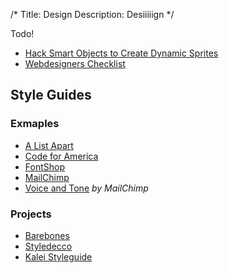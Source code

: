 /*
Title: Design
Description: Desiiiiign
*/


Todo!


- [Hack Smart Objects to Create Dynamic Sprites](http://methodandcraft.com/videos/hack-smart-objects-to-create-dynamic-sprites)
- [Webdesigners Checklist](http://webdesignerschecklist.com/)


## Style Guides

### Exmaples

- [A List Apart](http://alistapart.com/blog/post/getting-started-with-pattern-libraries)
- [Code for America](http://style.codeforamerica.org/)
- [FontShop](http://next.fontshop.com/styleguide/globals)
- [MailChimp](http://mailchimp.com/about/brand-assets/)
- [Voice and Tone](http://voiceandtone.com/) *by MailChimp*

### Projects

- [Barebones](http://barebones.paulrobertlloyd.com/)
- [Styledecco](http://jacobrask.github.io/styledocco/)
- [Kalei Styleguide](http://kaleistyleguide.com/)
